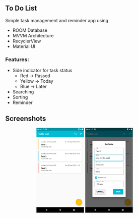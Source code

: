 ## To Do List

Simple task management and reminder app using
- ROOM Database
- MVVM Architecture
- RecyclerView
- Material UI

### Features:
- Side indicator for task status
  - Red -> Passed
  - Yellow -> Today
  - Blue -> Later
- Searching
- Sorting
- Reminder

## Screenshots
<p align="center">
<img src="screenshots/home.png" alt="" width=30%>
<img src="screenshots/insert.png" alt="" width=30%>
</p>
